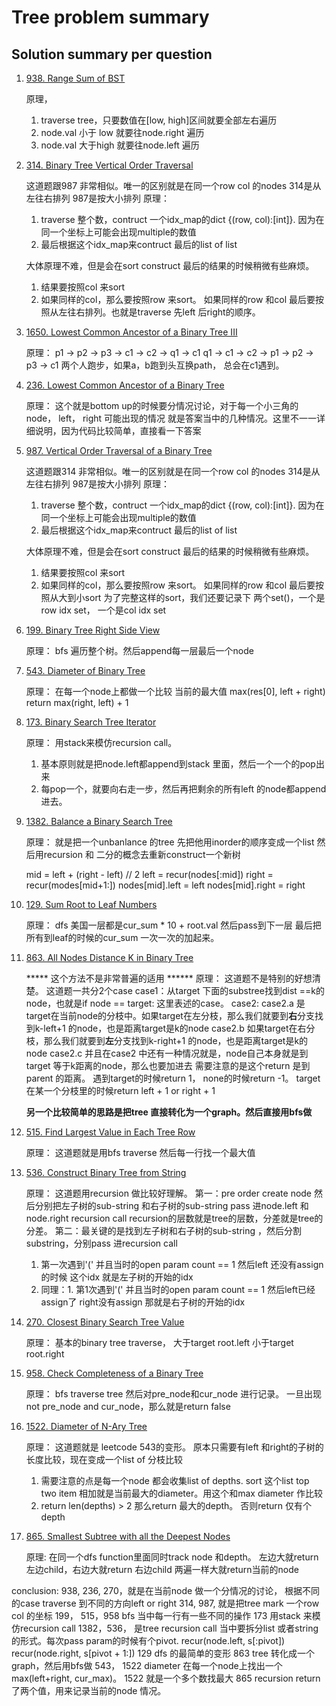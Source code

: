 # Tree problem summary

## Solution summary per question

1. [938. Range Sum of BST](https://leetcode.com/problems/range-sum-of-bst/)

    原理，
    1. traverse tree，只要数值在[low, high]区间就要全部左右遍历
    2. node.val 小于 low 就要往node.right 遍历
    3. node.val 大于high 就要往node.left 遍历

2. [314. Binary Tree Vertical Order Traversal](https://leetcode.com/problems/binary-tree-vertical-order-traversal/)

    这道题跟987 非常相似。唯一的区别就是在同一个row col 的nodes 314是从左往右排列
    987是按大小排列
    原理：
    1. traverse 整个数，contruct 一个idx_map的dict {(row, col):[int]}. 因为在同一个坐标上可能会出现multiple的数值
    2. 最后根据这个idx_map来contruct 最后的list of list

    大体原理不难，但是会在sort construct 最后的结果的时候稍微有些麻烦。
    1. 结果要按照col 来sort
    2. 如果同样的col，那么要按照row 来sort。 如果同样的row 和col 最后要按照从左往右排列。也就是traverse 先left 后right的顺序。

3. [1650. Lowest Common Ancestor of a Binary Tree III](https://leetcode.com/problems/lowest-common-ancestor-of-a-binary-tree-iii/)

    原理：
    p1 -> p2 -> p3 -> c1 -> c2 -> q1 -> c1
    q1 -> c1 -> c2 -> p1 -> p2 -> p3 -> c1
    两个人跑步，如果a，b跑到头互换path， 总会在c1遇到。

4. [236. Lowest Common Ancestor of a Binary Tree](https://leetcode.com/problems/lowest-common-ancestor-of-a-binary-tree/)

    原理：
    这个就是bottom up的时候要分情况讨论，对于每一个小三角的node， left， right 
    可能出现的情况
    就是答案当中的几种情况。这里不一一详细说明，因为代码比较简单，直接看一下答案

5. [987. Vertical Order Traversal of a Binary Tree](https://leetcode.com/problems/vertical-order-traversal-of-a-binary-tree/)

    这道题跟314 非常相似。唯一的区别就是在同一个row col 的nodes 314是从左往右排列
    987是按大小排列
    原理：
    1. traverse 整个数，contruct 一个idx_map的dict {(row, col):[int]}. 因为在同一个坐标上可能会出现multiple的数值
    2. 最后根据这个idx_map来contruct 最后的list of list

    大体原理不难，但是会在sort construct 最后的结果的时候稍微有些麻烦。
    1. 结果要按照col 来sort
    2. 如果同样的col，那么要按照row 来sort。 如果同样的row 和col 最后要按照从大到小sort
    为了完整这样的sort，我们还要记录下 两个set()，一个是row idx set， 一个是col idx set

6. [199. Binary Tree Right Side View](https://leetcode.com/problems/binary-tree-right-side-view/)

    原理：
    bfs 遍历整个树。然后append每一层最后一个node

7. [543. Diameter of Binary Tree](https://leetcode.com/problems/diameter-of-binary-tree/)

    原理：
    在每一个node上都做一个比较
    当前的最大值 max(res[0], left + right)
    return max(right, left) + 1

8. [173. Binary Search Tree Iterator](https://leetcode.com/problems/binary-search-tree-iterator/)

    原理：
    用stack来模仿recursion call。
    1. 基本原则就是把node.left都append到stack 里面，然后一个一个的pop出来
    2. 每pop一个，就要向右走一步，然后再把剩余的所有left 的node都append 进去。

9. [1382. Balance a Binary Search Tree](https://leetcode.com/problems/balance-a-binary-search-tree/)

    原理：
    就是把一个unbanlance 的tree 先把他用inorder的顺序变成一个list
    然后用recursion 和 二分的概念去重新construct一个新树

    mid = left + (right - left) // 2
    left = recur(nodes[:mid])
    right = recur(modes[mid+1:])
    nodes[mid].left = left
    nodes[mid].right = right

10. [129. Sum Root to Leaf Numbers](https://leetcode.com/problems/sum-root-to-leaf-numbers/)

    原理：
    dfs 美国一层都是cur_sum * 10 + root.val 然后pass到下一层
    最后把所有到leaf的时候的cur_sum 一次一次的加起来。

11. [863. All Nodes Distance K in Binary Tree](https://leetcode.com/problems/all-nodes-distance-k-in-binary-tree/)

    ***** 这个方法不是非常普遍的适用 ******
    原理：
    这道题不是特别的好想清楚。
    这道题一共分2个case
    case1：从target 下面的substree找到dist ==k的node，也就是if node == target: 这里表述的case。
    case2: case2.a 是target在当前node的分枝中。如果target在左分枝，那么我们就要到**右**分支找到k-left+1 的node，也是距离target是k的node
            case2.b 如果target在右分枝，那么我们就要到**左**分支找到k-right+1 的node，也是距离target是k的node
            case2.c 并且在case2 中还有一种情况就是，node自己本身就是到target 等于k距离的node，那么也要加进去
    需要注意的是这个return 是到parent 的距离。
    遇到target的时候return 1， none的时候return -1。 target在某一个分枝里的时候return left + 1 or right + 1

    **另一个比较简单的思路是把tree 直接转化为一个graph。然后直接用bfs做**

12. [515. Find Largest Value in Each Tree Row](https://leetcode.com/problems/find-largest-value-in-each-tree-row/)

    原理：
    这道题就是用bfs traverse 然后每一行找一个最大值

13. [536. Construct Binary Tree from String](https://leetcode.com/problems/construct-binary-tree-from-string/)

    原理：
    这道题用recursion 做比较好理解。
    第一：pre order create node
    然后分别把左子树的sub-string 和右子树的sub-string pass 进node.left 和node.right recursion call
    recursion的层数就是tree的层数，分差就是tree的分差。
    第二：最关键的是找到左子树和右子树的sub-string ，然后分割substring，分别pass 进recursion call
    1. 第一次遇到'(' 并且当时的open param count == 1 然后left 还没有assign的时候
        这个idx 就是左子树的开始的idx
    2. 同理：1. 第1次遇到'(' 并且当时的open param count == 1 然后left已经assign了
    right没有assign 那就是右子树的开始的idx

14. [270. Closest Binary Search Tree Value](https://leetcode.com/problems/closest-binary-search-tree-value/)

    原理：
    基本的binary tree traverse， 
    大于target root.left
    小于target root.right

15. [958. Check Completeness of a Binary Tree](https://leetcode.com/problems/check-completeness-of-a-binary-tree/)

    原理：
    bfs traverse tree
    然后对pre_node和cur_node 进行记录。
    一旦出现 not pre_node and cur_node，那么就是return false

16. [1522. Diameter of N-Ary Tree](https://leetcode.com/problems/diameter-of-n-ary-tree/)

    原理：
    这道题就是 leetcode 543的变形。
    原本只需要有left 和right的子树的长度比较，现在变成一个list of 分枝比较

    1. 需要注意的点是每一个node 都会收集list of depths. sort 这个list
        top two item 相加就是当前最大的diameter。用这个和max diameter 作比较
    2. return len(depths) > 2 那么return 最大的depth。 否则return 仅有个depth

17. [865. Smallest Subtree with all the Deepest Nodes](https://leetcode.com/problems/smallest-subtree-with-all-the-deepest-nodes/)

    原理:
    在同一个dfs function里面同时track node 和depth。
    左边大就return左边child，右边大就return 右边child
    两遍一样大就return当前的node


conclusion:
938, 236, 270，就是在当前node 做一个分情况的讨论， 根据不同的case traverse 到不同的方向left or right
314, 987, 就是把tree mark 一个row col 的坐标
199， 515，958 bfs 当中每一行有一些不同的操作
173 用stack 来模仿recursion call
1382，536， 是tree recursion call 当中要拆分list 或者string 的形式。每次pass param的时候有个pivot. recur(node.left, s[:pivot]) recur(node.right, s[pivot + 1:])
129 dfs 的最简单的变形
863 tree 转化成一个graph，然后用bfs做
543， 1522 diameter 在每一个node上找出一个max(left+right, cur_max)。 1522 就是一个多个数找最大
865 recursion return了两个值，用来记录当前的node 情况。 